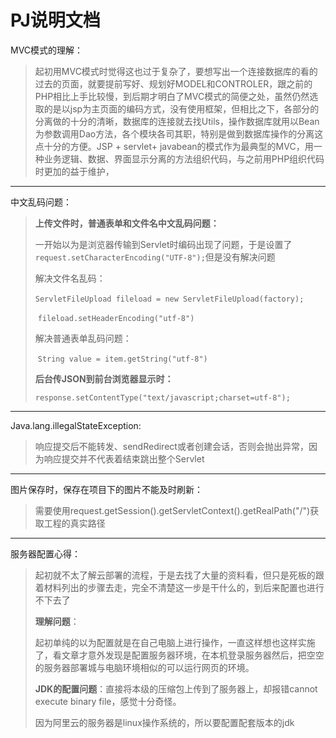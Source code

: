 # PJ说明文档

MVC模式的理解：

> 起初用MVC模式时觉得这也过于复杂了，要想写出一个连接数据库的看的过去的页面，就要提前写好、规划好MODEL和CONTROLER，跟之前的PHP相比上手比较慢，到后期才明白了MVC模式的简便之处，虽然仍然选取的是以jsp为主页面的编码方式，没有使用框架，但相比之下，各部分的分离做的十分的清晰，数据库的连接就去找Utils，操作数据库就用以Bean为参数调用Dao方法，各个模块各司其职，特别是做到数据库操作的分离这点十分的方便。JSP + servlet+ javabean的模式作为最典型的MVC，用一种业务逻辑、数据、界面显示分离的方法组织代码，与之前用PHP组织代码时更加的益于维护，

****

中文乱码问题：

> **上传文件时，普通表单和文件名中文乱码问题：**
>
> 一开始以为是浏览器传输到Servlet时编码出现了问题，于是设置了`request.setCharacterEncoding("UTF-8");`但是没有解决问题
>
> 解决文件名乱码：
>
> ​		`ServletFileUpload fileload = new ServletFileUpload(factory);`
>
> ​		`fileload.setHeaderEncoding("utf-8")`
>
> 解决普通表单乱码问题：
>
> ​		`String value = item.getString("utf-8")`
>
> **后台传JSON到前台浏览器显示时：**
>
> `response.setContentType("text/javascript;charset=utf-8");`

******

Java.lang.illegalStateException:

> 响应提交后不能转发、sendRedirect或者创建会话，否则会抛出异常，因为响应提交并不代表着结束跳出整个Servlet

*****

图片保存时，保存在项目下的图片不能及时刷新：

> 需要使用request.getSession().getServletContext().getRealPath("/")获取工程的真实路径

*****

服务器配置心得：

> 起初就不太了解云部署的流程，于是去找了大量的资料看，但只是死板的跟着材料列出的步骤去走，完全不清楚这一步是干什么的，到后来配置也进行不下去了
>
> **理解问题**：
>
> 起初单纯的以为配置就是在自己电脑上进行操作，一直这样想也这样实施了，看文章才意外发现是配置服务器环境，在本机登录服务器然后，把空空的服务器部署城与电脑环境相似的可以运行网页的环境。
>
> **JDK的配置问题**：直接将本级的压缩包上传到了服务器上，却报错cannot execute binary file，感觉十分奇怪。
>
> 因为阿里云的服务器是linux操作系统的，所以要配置配套版本的jdk